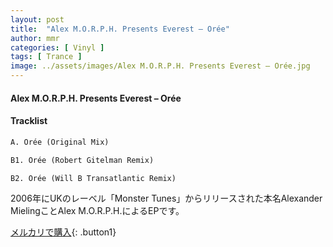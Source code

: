 ```yaml
---
layout: post
title:  "Alex M.O.R.P.H. Presents Everest – Orée"
author: mmr
categories: [ Vinyl ]
tags: [ Trance ]
image: ../assets/images/Alex M.O.R.P.H. Presents Everest – Orée.jpg
---
```


#### Alex M.O.R.P.H. Presents Everest – Orée

#### Tracklist
```md
A. Orée (Original Mix)

B1. Orée (Robert Gitelman Remix)

B2. Orée (Will B Transatlantic Remix)
```

2006年にUKのレーベル「Monster Tunes」からリリースされた本名Alexander MielingことAlex M.O.R.P.H.によるEPです。


[メルカリで購入](https://jp.mercari.com/item/m77924828618){: .button1}

